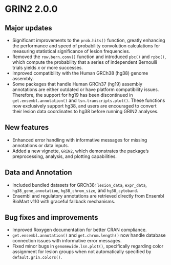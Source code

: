 
# GRIN2 2.0.0

## Major updates
- Significant improvements to the `prob.hits()` function, greatly enhancing the performance and speed of probability convolution calculations for measuring statistical significance of lesion frequencies.
- Removed the `row.bern.conv()` function and introduced `pbc()` and `rpbc()`, which compute the probability that a series of independent Bernoulli trials yields *x* or more successes.
- Improved compatibility with the Human GRCh38 (hg38) genome assembly.
- Some packages that handle Human GRCh37 (hg19) assembly annotations are either outdated or have platform compatibility issues. Therefore, the support for hg19 has been discontinued in `get.ensembl.annotation()` and `lsn.transcripts.plot()`. These functions now exclusively support hg38, and users are encouraged to convert their lesion data coordinates to hg38 before running GRIN2 analyses.

## New features
- Enhanced error handling with informative messages for missing annotations or data inputs.
- Added a new vignette, `GRIN2`, which demonstrates the package’s preprocessing, analysis, and plotting capabilities.

## Data and Annotation
- Included bundled datasets for GRCh38: `lesion_data`, `expr_data`, `hg38_gene_annotation`, `hg38_chrom_size`, and `hg38_cytoband`.
- Ensembl and regulatory annotations are retrieved directly from Ensembl BioMart v110 with graceful fallback mechanisms.

## Bug fixes and improvements
- Improved Roxygen documentation for better CRAN compliance.
- `get.ensembl.annotation()` and `get.chrom.length()` now handle database connection issues with informative error messages.
- Fixed minor bugs in `genomewide.lsn.plot()`, specifically regarding color assignment for lesion groups when not automatically specified by `default.grin.colors()`.

